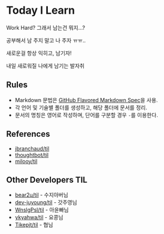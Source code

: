 # Today I Learn

Work Hard? 그래서 남는건 뭐지...?

공부해서 남 주지 말고 나 주자 ㅠㅠ..

새로운걸 항상 익히고, 남기자!

내일 새로워질 나에게 남기는 발자취

## Rules

* Markdown 문법은 [GitHub Flavored Markdown Spec][gfm-doc]을 사용.
* 각 언어 및 기술별 폴더를 생성하고, 해당 폴더에 문서를 정리.
* 문서의 명칭은 영어로 작성하며, 단어를 구분할 경우 `-`를 이용한다.

## References
* [jbranchaud/til][reference-jbranchaud]
* [thoughtbot/til][reference-thoughtbot]
* [milooy/til][reference-milooy]

## Other Developers TIL
* [bear2u/til][link-sj-father] - 수지아버님
* [dev-juyoung/til][link-cro] - 갓주영님
* [WnslgPsl/til][link-yun-father] - 아윤빠님
* [ykyahwa/til][link-ykyahwa] - 요콩님
* [Tikepjt/til][link-hyup] - 협님

[reference-jbranchaud]: https://github.com/jbranchaud/til
[reference-thoughtbot]: https://github.com/thoughtbot/til
[reference-milooy]: https://github.com/milooy/TIL
[gfm-doc]: https://help.github.com/categories/writing-on-github/

[link-sj-father]: https://github.com/bear2u/til
[link-cro]: https://github.com/dev-juyoung/til
[link-yun-father]: https://github.com/WnslgPsl/til
[link-ykyahwa]: https://github.com/ykyahwa/TIL
[link-hyup]: https://github.com/Tikepjt/TIL